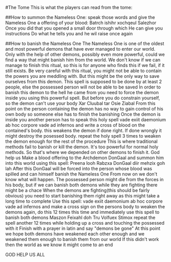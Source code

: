 #The Tome
This is what the players can read from the tome:

##How to summon the Nameless One:
speak those words and give the Nameless One a offering of your blood: Batrch ishihr xochqeul Salezhor
Once you did that you opened a small door through which He can give you instructions
Do what he tells you and he wil raise once again

##How to banish the Nameless One
The Nameless One is one of the oldest and most powerful demons that have ever managed to enter our world.
Only with the help of other demons, possibly even more powerful, could we find a way that might banish him from the world.
We don't know if we can manage to finish this ritual, so this is for anyone who finds this if we fail, if it still exists.
Be very careful with this ritual, you might not be able to contain the powers you are meddling with.
But this might be the only way to save ourselves from this demon.
This spell is supposed to be done by at least 2 people, else the possessed person will not be able to be saved
In order to banish this demon to the hell he came from you need to force the demon inside you using this powerful spell.
But before you do constrain yourself, so the demon can't use your body
Xar Cluubal tar Osie Ziabal
From this point on the person containing the demon has no way to gain control of his own body so someone else has to finish the banishing
Once the demon is inside you another person has to speak this holy spell 
vade exiit daemonium ab hoc corpore vade ad infernos and write a cross of blood on the contained's body.
this weakens the demon if done right. If done wrongly it might destroy the posessed body.
repeat the holy spell 3 times to weaken the demon enough for the rest of the procedure
This is where traditional methods fail to banish or kill the demon. It's too powerful for normal holy methods.
So that's where we depended on other demons to finish it. God help us
Make a blood offering to the Archdemon DonGaal and summon him into this world using this spell: Preena looh Rabzxa DonGaal diir mehzix goh lah
After this DonGaal will be forced into the person whose blood was spilled and can himself banish the Nameless One
From now on we don't know what will happen. 
The possessed person might die from the forces in his body, but if we can banish both demons while they are fighting there might be a chace
When the demons are fighting(this should be fairly obvious) you need to start banishing them right away as this might take a long time to complete
Use this spell: vade exiit daemonium ab hoc corpore vade ad infernos and make a cross sign on the persons body to weaken the demons again, 
do this 12 times this time and immediately use this spell to banish both demons Maszon Feixahl doh Tru Volfuex Stimox
repeat the spell another 12 times while holding up a cross and touching the possessed with it 
Finish with a prayer in latin and say "demons be gone"
At this point we hope both demons have weakened each other enough and we weakened them enough to banish them from our world
If this didn't work then the world as we know it might come to an end

GOD HELP US ALL


